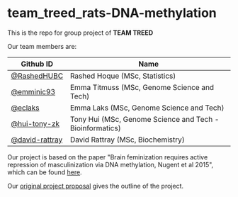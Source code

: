 # team_treed_rats-DNA-methylation

This is the repo for group project of **TEAM TREED**

Our team members are: 

Github ID |  Name
---------|------------
[@RashedHUBC](https://github.com/RashedHUBC) |	Rashed Hoque (MSc, Statistics)
[@emminic93](https://github.com/emminic93) |	Emma Titmuss (MSc, Genome Science and Tech)
[@eclaks](https://github.com/eclaks) | Emma Laks (MSc, Genome Science and Tech)
[@hui-tony-zk](https://github.com/hui-tony-zk) | Tony Hui (MSc, Genome Science and Tech - Bioinformatics)
[@david-rattray](https://github.com/David-Rattray) |	David Rattray (MSc, Biochemistry)



Our project is based on the paper "Brain feminization requires active repression of masculinization via DNA methylation, Nugent et al 2015", which can be found [here](http://www.nature.com/neuro/journal/v18/n5/full/nn.3988.html).

Our [original project proposal](https://github.com/STAT540-UBC/team_treed_rats-DNA-methylation/blob/master/First%20Abstract/First_Abstract.md) gives the outline of the project.  
